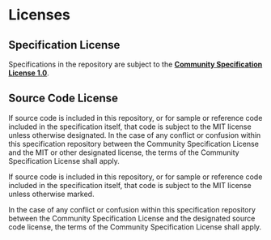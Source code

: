 # Licenses

## Specification License

Specifications in the repository are subject to the
[**Community Specification License 1.0**](1_Community_Specification_License.md).

## Source Code License

If source code is included in this repository, or for sample or reference code
included in the specification itself, that code is subject to the MIT license
unless otherwise designated. In the case of any conflict or confusion within
this specification repository between the Community Specification License and
the MIT or other designated license, the terms of the Community Specification
License shall apply.

If source code is included in this repository, or for sample or reference code
included in the specification itself, that code is subject to the MIT license
unless otherwise marked.

In the case of any conflict or confusion within this specification repository
between the Community Specification License and the designated source code
license, the terms of the Community Specification License shall apply.
